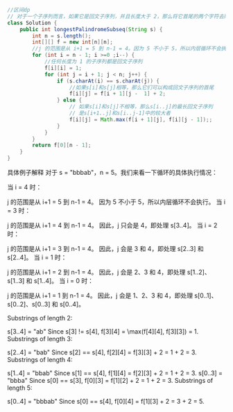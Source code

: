 ```java
//区间dp
// 对于一个子序列而言，如果它是回文子序列，并且长度大于 2，那么将它首尾的两个字符去除之后，它仍然是个回文子序列。因此可以用动态规划的方法计算给定字符串的最长回文子序列。
class Solution {
    public int longestPalindromeSubseq(String s) {
        int n = s.length();
        int[][] f = new int[n][n];
        //j 的范围是从 i+1 = 5 到 n-1 = 4。因为 5 不小于 5，所以内层循环不会执行。 s[4][5]不合格，接着处理s[3][4]
        for (int i = n - 1; i >=0 ;i--) {
            //任何长度为 1 的子序列都是回文子序列
            f[i][i] = 1;
            for (int j = i + 1; j < n; j++) {
                if (s.charAt(i) == s.charAt(j)) {
                    //如果s[i]和s[j]相等，那么它们可以构成回文子序列的首尾
                    f[i][j] = f[i + 1][j -  1] + 2;
                } else {
                    // 如果s[i]和s[j]不相等，那么s[i..j]的最长回文子序列
                    // 是s[i+1..j]和s[i..j-1]中的较大者
                    f[i][j] = Math.max(f[i + 1][j], f[i][j - 1]);;
                }
            }
        }
        return f[0][n - 1];
    }
}
```
具体例子解释
对于 s = "bbbab"，n = 5。我们来看一下循环的具体执行情况：

当 i = 4 时：

j 的范围是从 i+1 = 5 到 n-1 = 4。
因为 5 不小于 5，所以内层循环不会执行。
当 i = 3 时：

j 的范围是从 i+1 = 4 到 n-1 = 4。
因此，j 只会是 4，即处理 s[3..4]。
当 i = 2 时：

j 的范围是从 i+1 = 3 到 n-1 = 4。
因此，j 会是 3 和 4，即处理 s[2..3] 和 s[2..4]。
当 i = 1 时：

j 的范围是从 i+1 = 2 到 n-1 = 4。
因此，j 会是 2、3 和 4，即处理 s[1..2]、s[1..3] 和 s[1..4]。
当 i = 0 时：

j 的范围是从 i+1 = 1 到 n-1 = 4。
因此，j 会是 1、2、3 和 4，即处理 s[0..1]、s[0..2]、s[0..3] 和 s[0..4]。



Substrings of length 2:

s[3..4] = "ab"
Since s[3] != s[4], f[3][4] = \max(f[4][4], f[3][3]) = 1.
Substrings of length 3:

s[2..4] = "bab"
Since s[2] == s[4], f[2][4] = f[3][3] + 2 = 1 + 2 = 3.
Substrings of length 4:

s[1..4] = "bbab"
Since s[1] == s[4], f[1][4] = f[2][3] + 2 = 1 + 2 = 3.
s[0..3] = "bbba"
Since s[0] == s[3], f[0][3] = f[1][2] + 2 = 1 + 2 = 3.
Substrings of length 5:

s[0..4] = "bbbab"
Since s[0] == s[4], f[0][4] = f[1][3] + 2 = 3 + 2 = 5.

